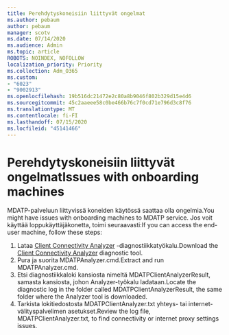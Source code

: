 ```yaml
---
title: Perehdytyskoneisiin liittyvät ongelmat
ms.author: pebaum
author: pebaum
manager: scotv
ms.date: 07/14/2020
ms.audience: Admin
ms.topic: article
ROBOTS: NOINDEX, NOFOLLOW
localization_priority: Priority
ms.collection: Adm_O365
ms.custom:
- "6023"
- "9002913"
ms.openlocfilehash: 19b516dc21472e2c80a8b9046f802b329d15e4d6
ms.sourcegitcommit: 45c2aaeee58c0be466b76c7f0cd71e796d3c8f76
ms.translationtype: MT
ms.contentlocale: fi-FI
ms.lasthandoff: 07/15/2020
ms.locfileid: "45141466"
---
```

# <a name="issues-with-onboarding-machines"></a><span data-ttu-id="a96e6-102">Perehdytyskoneisiin liittyvät ongelmat</span><span class="sxs-lookup"><span data-stu-id="a96e6-102">Issues with onboarding machines</span></span>

<span data-ttu-id="a96e6-103">MDATP-palveluun liittyvissä koneiden käytössä saattaa olla ongelmia.</span><span class="sxs-lookup"><span data-stu-id="a96e6-103">You might have issues with onboarding machines to MDATP service.</span></span> <span data-ttu-id="a96e6-104">Jos voit käyttää loppukäyttäjäkonetta, toimi seuraavasti:</span><span class="sxs-lookup"><span data-stu-id="a96e6-104">If you can access the end-user machine, follow these steps:</span></span>

1. <span data-ttu-id="a96e6-105">Lataa [Client Connectivity Analyzer](https://aka.ms/mdatpanalyzer) -diagnostiikkatyökalu.</span><span class="sxs-lookup"><span data-stu-id="a96e6-105">Download the [Client Connectivity Analyzer](https://aka.ms/mdatpanalyzer) diagnostic tool.</span></span>
2. <span data-ttu-id="a96e6-106">Pura ja suorita MDATPAnalyzer.cmd.</span><span class="sxs-lookup"><span data-stu-id="a96e6-106">Extract and run MDATPAnalyzer.cmd.</span></span>
3. <span data-ttu-id="a96e6-107">Etsi diagnostiikkaloki kansiosta nimeltä MDATPClientAnalyzerResult, samasta kansiosta, johon Analyzer-työkalu ladataan.</span><span class="sxs-lookup"><span data-stu-id="a96e6-107">Locate the diagnostic log in the folder called MDATPClientAnalyzerResult, the same folder where the Analyzer tool is downloaded.</span></span>
4. <span data-ttu-id="a96e6-108">Tarkista lokitiedostosta MDATPClientAnalyzer.txt yhteys- tai internet-välityspalvelimen asetukset.</span><span class="sxs-lookup"><span data-stu-id="a96e6-108">Review the log file, MDATPClientAnalyzer.txt, to find connectivity or internet proxy settings issues.</span></span>